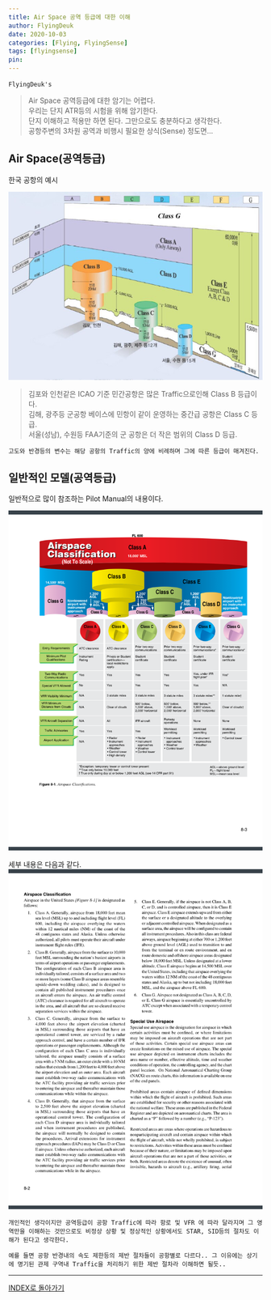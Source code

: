 ```yaml
---
title: Air Space 공역 등급에 대한 이해
author: FlyingDeuk
date: 2020-10-03
categories: [Flying, FlyingSense]
tags: [flyingsense]
pin:
---
```


`FlyingDeuk's`
> Air Space 공역등급에 대한 암기는 어렵다. <br>
우리는 단지 ATR등의 시험을 위해 암기한다. <br>
단지 이해하고 적용만 하면 된다. 그만으로도 충분하다고 생각한다. <br>
공항주변의 3차원 공역과 비행시 필요한 상식(Sense) 정도면...

## Air Space(공역등급)
한국 공항의 예시

![airspace](/img/flying/sense/air_1.png)

>김포와 인천같은 ICAO 기준 민간공항은 많은 Traffic으로인해 Class B 등급이다. <br>
김해, 광주등 군공항 베이스에 민항이 같이 운영하는 중간급 공항은 Class C 등급. <br>
서울(성남), 수원등 FAA기준의 군 공항은 더 작은 범위의 Class D 등급.

`고도와 반경등의 변수는 해당 공항의 Traffic의 양에 비례하며 그에 따른 등급이 매겨진다.`

## 일반적인 모델(공역등급)
일반적으로 많이 참조하는 Pilot Manual의 내용이다.

![airspace](/img/flying/sense/air_2.png)

세부 내용은 다음과 같다.
![airspace](/img/flying/sense/air_3.png)

`개인적인 생각이지만 공역등급이 공항 Traffic에 따라 항로 및 VFR 에 따라 달라지며 그 영역만을 이해하는 것만으로도 비정상 상황 및 정상적인 상황에서도 STAR, SID등의 절차도 이해가 된다고 생각한다.`

`예를 들면 공항 반경내의 속도 제한등의 제반 절차들이 공항별로 다르다.. 그 이유에는 상기에 명기된 관제 구역내 Traffic을 처리하기 위한 제반 절차라 이해하면 될듯..`

-------

[INDEX로 돌아가기](/categories/flyingsense/)
